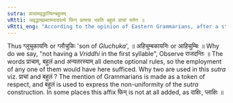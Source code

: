 ```yaml
---
sutra: प्राचामवृद्धात्फिन्बहुलम्
vRtti: अवृद्धाच्छब्दरूपादपत्ये फिन् प्रत्यया भवति बहुलं प्राचां मतेन ॥
vRtti_eng: "According to the opinion of Eastern Grammarians, after a stem not having a _Vriddhi_ vowel in the first syllable, the affix '_phin_' is diversely employed in the sense of a descendant."
---
```

Thus ग्लुचुकायनिः or ग्लौचुकिः 'son of _Gluchuka_', ॥ अहिचुम्बकायनिः or आहिचुम्बिः ॥ Why do we say, "not having a _Vriddhi_ in the first syllable", Observe राजदन्तिः ॥ The words प्राचाम्, बहुलं and अन्यतरस्याम् all denote optional rules, so the employment of any one of them would have here sufficed. Why two are used in this _sutra_ viz.  प्राचां and बहुलं ? The mention of Grammarians is made as a token of respect, and बहुलं is used to express the non-uniformity of the _sutra_ construction. In some places this affix फिन् is not at all added, as दाक्षिः, प्लाक्षिः ॥
